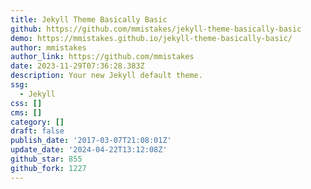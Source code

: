 ```yaml
---
title: Jekyll Theme Basically Basic
github: https://github.com/mmistakes/jekyll-theme-basically-basic
demo: https://mmistakes.github.io/jekyll-theme-basically-basic/
author: mmistakes
author_link: https://github.com/mmistakes
date: 2023-11-29T07:36:28.383Z
description: Your new Jekyll default theme.
ssg:
  - Jekyll
css: []
cms: []
category: []
draft: false
publish_date: '2017-03-07T21:08:01Z'
update_date: '2024-04-22T13:12:08Z'
github_star: 855
github_fork: 1227
---
```

